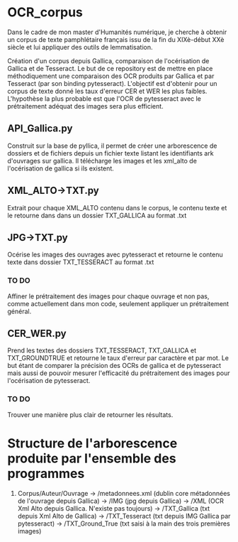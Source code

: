 # OCR_corpus

Dans le cadre de mon master d'Humanités numérique, je cherche à obtenir un corpus de texte pamphlétaire français issu de la fin du XIXè-début XXè siècle et lui appliquer des outils de lemmatisation.

Création d'un corpus depuis Gallica, comparaison de l'océrisation de Gallica et de Tesseract.
Le but de ce repository est de mettre en place méthodiquement une comparaison des OCR produits par Gallica et par Tesseract (par son binding pytesseract). L'objectif est d'obtenir pour un corpus de texte donné les taux d'erreur CER et WER les plus faibles. 
L'hypothèse la plus probable est que l'OCR de pytesseract avec le prétraitement adéquat des images sera plus efficient.


## API_Gallica.py

Construit sur la base de pyllica, il permet de créer une arborescence de dossiers et de fichiers depuis un fichier texte listant les identifiants ark d'ouvrages sur gallica. Il télécharge les images et les xml_alto de l'océrisation de gallica si ils existent.

## XML_ALTO->TXT.py

Extrait pour chaque XML_ALTO contenu dans le corpus, le contenu texte et le retourne dans dans un dossier TXT_GALLICA au format .txt

## JPG->TXT.py

Océrise les images des ouvrages avec pytesseract et retourne le contenu texte dans dossier TXT_TESSERACT au format .txt

### TO DO
Affiner le prétraitement des images pour chaque ouvrage et non pas, comme actuellement dans mon code, seulement appliquer un prétraitement général.

## CER_WER.py

Prend les textes des dossiers TXT_TESSERACT, TXT_GALLICA et TXT_GROUNDTRUE et retourne le taux d'erreur par caractère et par mot.
Le but étant de comparer la précision des OCRs de gallica et de pytesseract mais aussi de pouvoir mesurer l'efficacité du prétraitement des images pour l'océrisation de pytesseract.

### TO DO

Trouver une manière plus clair de retourner les résultats.

# Structure de l'arborescence produite par l'ensemble des programmes

1. Corpus/Auteur/Ouvrage
                     -> /metadonnees.xml (dublin core métadonnées de l'ouvrage depuis Gallica)
                     -> /IMG (jpg depuis Gallica)
                     -> /XML (OCR Xml Alto depuis Gallica. N'existe pas toujours)
                     -> /TXT_Gallica (txt depuis Xml Alto de Gallica)
                     -> /TXT_Tesseract (txt depuis IMG Gallica par pytesseract)
                     -> /TXT_Ground_True (txt saisi à la main des trois premières images)


